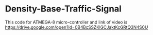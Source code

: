 # Density-Base-Traffic-Signal
This code for ATMEGA-8 micro-controller and link of video is https://drive.google.com/open?id=0B4BcSSZKlGCJaktKcGRtQ3N4S0U
